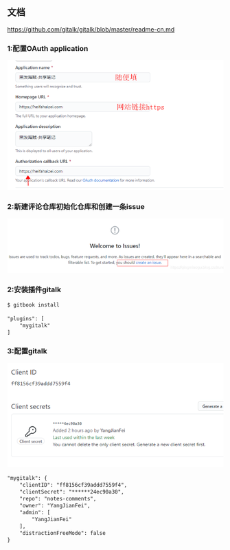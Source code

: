 ## 文档
https://github.com/gitalk/gitalk/blob/master/readme-cn.md

### 1:配置OAuth application
![地址配置](../../../img/auth.png)

### 2:新建评论仓库初始化仓库和创建一条issue
![地址配置](../../../img/issue.png)


### 2:安装插件gitalk
```
$ gitbook install

"plugins": [
    "mygitalk"
]
```

### 3:配置gitalk
![地址配置](../../../img/client.png)
```
"mygitalk": {
    "clientID": "ff8156cf39addd7559f4",
    "clientSecret": "******24ec90a30",
    "repo": "notes-comments",
    "owner": "YangJianFei",
    "admin": [
        "YangJianFei"
    ],
    "distractionFreeMode": false
}
```